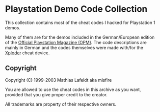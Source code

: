 Playstation Demo Code Collection
================================

This collection contains most of the cheat codes I hacked for Playstation 1
demos.

Many of them are for the demos included in the German/European edition of the
[Official Playstation Magazine (OPM)]. The code descriptions are mainly in
German and the codes themselves were made with/for the [Xploder] cheat device.


Copyright
---------

Copyright (C) 1999-2003 Mathias Lafeldt aka misfire

You are allowed to use the cheat codes in this archive as you want, provided
that you give proper credit to the creator.

All trademarks are property of their respective owners.


[Official Playstation Magazine (OPM)]: http://en.wikipedia.org/wiki/Official_U.S._PlayStation_Magazine
[Xploder]: http://en.wikipedia.org/wiki/Xploder
